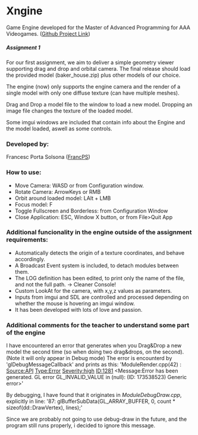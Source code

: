 # Xngine
Game Engine developed for the Master of Advanced Programming for AAA Videogames.
([Github Project Link](https://github.com/FrancPS/Xngine))

##### Assignment 1
For our first assignment, we aim to deliver a simple geometry viewer supporting drag and drop and orbital
camera. The final release should load the provided model (baker_house.zip) plus other models of our
choice.

The engine (now) only supports the engine camera and the render of a single model with only one diffuse texture (can have multiple meshes).

Drag and Drop a model file to the window to load a new model. Dropping an image file changes the texture of the loaded model.

Some imgui windows are included that contain info about the Engine and the model loaded, aswell as some controls.
### Developed by:
Francesc Porta Solsona ([FrancPS](https://github.com/FrancPS))
### How to use:
 - Move Camera: WASD or from Configuration window.
 - Rotate Camera: ArrowKeys or RMB
 - Orbit around loaded model: LAlt + LMB
 - Focus model: F
 - Toggle Fullscreen and Borderless: from Configuration Window
 - Close Application: ESC, Window X button, or from File>Quit App
### Additional funcionality in the engine outside of the assignment requirements:
- Automatically detects the origin of a texture coordinates, and behave accordingly.
- A Broadcast Event system is included, to detach modules between them.
- The LOG definition has been edited, to print only the name of the file, and not the full path. -> Cleaner Console!
- Custom LookAt for the camera, with x,y,z values as parameters.
- Inputs from imgui and SDL are controlled and processed depending on whether the mouse is hovering an imgui window.
- It has been developed with lots of love and passion.
### Additional comments for the teacher to understand some part of the engine
I have encountered an error that generates when you Drag&Drop a new model the second time (so when doing two drag&drops, on the second).
(Note it will only appear in Debug mode)
The error is encounterd by 'glDebugMessageCallback' and prints as this:
'ModuleRender.cpp(42) : <Source:API> <Type:Error> <Severity:high> <ID:1281> <Message:Error has been generated. GL error GL_INVALID_VALUE in (null): (ID: 173538523) Generic error>'

By debugging, I have found that it originates in *ModuleDebugDraw.cpp*, explicitly in line:
'87: glBufferSubData(GL_ARRAY_BUFFER, 0, count * sizeof(dd::DrawVertex), lines);'

Since we are probably not going to use debug-draw in the future, and the program still runs properly, i decided to ignore this message.
